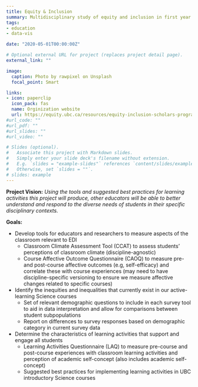 ```yaml
---
title: Equity & Inclusion
summary: Multidisciplinary study of equity and inclusion in first year Physcics, Chemistry and Biology courses at University of British Columbia.
tags:
- education
- data-vis

date: "2020-05-01T00:00:00Z"

# Optional external URL for project (replaces project detail page).
external_link: ""

image:
  caption: Photo by rawpixel on Unsplash
  focal_point: Smart

links:
- icon: paperclip
  icon_pack: fas
  name: Orginization website
  url: https://equity.ubc.ca/resources/equity-inclusion-scholars-program/
#url_code: ""
#url_pdf: ""
#url_slides: ""
#url_video: ""

# Slides (optional).
#   Associate this project with Markdown slides.
#   Simply enter your slide deck's filename without extension.
#   E.g. `slides = "example-slides"` references `content/slides/example-slides.md`.
#   Otherwise, set `slides = ""`.
# slides: example
---
```


**Project Vision:** *Using the tools and suggested best practices for learning activities this project will produce, other educators will be able to better understand and respond to the diverse needs of students in their specific disciplinary contexts.*

**Goals:**

- Develop tools for educators and researchers to measure aspects of the classroom  relevant to EDI
    - Classroom Climate Assessment Tool (CCAT) to assess students’ perceptions of  classroom climate (discipline-agnostic)
    - Course Affective Outcome Questionnaire (CAOQ) to measure pre- and post-course affective outcomes (e.g, self-efficacy) and correlate these with course experiences (may need to have discipline-specific versioning to ensure we measure affective changes related to specific courses)
- Identify the inequities and inequalities that currently exist in our active-learning  Science courses
    - Set of relevant demographic questions to include in each survey tool to aid in data interpretation and allow for comparisons between student subpopulations 
    - Report on differences to survey responses based on demographic category in current survey data
- Determine the characteristics of learning activities that support and engage all students
    - Learning Activities Questionnaire (LAQ) to measure pre-course and post-course experiences with classroom learning activities and perception of academic self-concept (also includes academic self-concept)
    - Suggested best practices for implementing learning activities in UBC introductory Science courses


